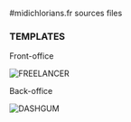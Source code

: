 #midichlorians.fr
sources files


### TEMPLATES

Front-office

![FREELANCER](http://www.blacktie.co/blog/wp-content/uploads/2014/01/stanley.png)


Back-office

![DASHGUM](http://www.blacktie.co/blog/wp-content/uploads/2014/07/dashgum.png)

